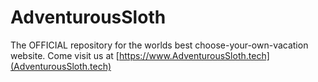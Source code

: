 # AdventurousSloth
The OFFICIAL repository for the worlds best choose-your-own-vacation website. Come visit us at [https://www.AdventurousSloth.tech](AdventurousSloth.tech)
